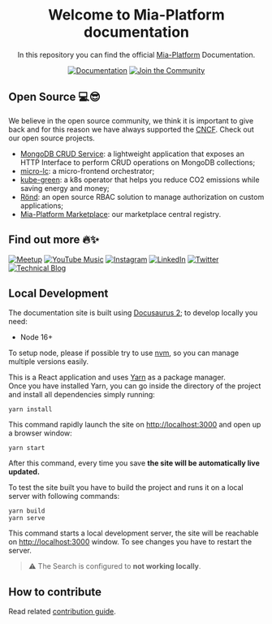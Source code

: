 <div align="center">

# Welcome to Mia-Platform documentation

In this repository you can find the official [Mia-Platform][mia-website] Documentation.

[![Documentation](https://img.shields.io/badge/Documentation-%2326A570.svg?style=for-the-badge&logo=readthedocs&logoColor=white)][mia-docs]
[![Join the Community](https://img.shields.io/badge/Join_the_Community-%231DA1F2.svg?style=for-the-badge&logo=readthedocs&logoColor=white)][mia-community]

</div>

## Open Source 💻😎

We believe in the open source community, we think it is important to give back and for this reason we have always supported the [CNCF](https://www.cncf.io/). Check out our open source projects.

* [MongoDB CRUD Service](https://github.com/mia-platform/crud-service): a lightweight application that exposes an HTTP Interface to perform CRUD operations on MongoDB collections;
* [micro-lc](https://github.com/micro-lc): a micro-frontend orchestrator;
* [kube-green](https://github.com/kube-green): a k8s operator that helps you reduce CO2 emissions while saving energy and money;
* [Rönd](https://github.com/rond-authz): an open source RBAC solution to manage authorization on custom applications;
* [Mia-Platform Marketplace](https://github.com/mia-platform-marketplace): our marketplace central registry.


## Find out more 🔥✨

[![Meetup](https://img.shields.io/badge/Meetup-f64363?style=for-the-badge&logo=meetup&logoColor=white)](https://www.meetup.com/it-IT/mia-platform-cultura-innovazione-team/events/)
[![YouTube Music](https://img.shields.io/badge/YouTube-FF0000?style=for-the-badge&logo=youtube-music&logoColor=white)](https://www.youtube.com/c/MiaPlatform)
[![Instagram](https://img.shields.io/badge/Instagram-%23E4405F.svg?style=for-the-badge&logo=Instagram&logoColor=white)](https://www.instagram.com/miaplatform/)
[![LinkedIn](https://img.shields.io/badge/linkedin-%230077B5.svg?style=for-the-badge&logo=linkedin&logoColor=white)](https://www.linkedin.com/company/mia-platform)
[![Twitter](https://img.shields.io/badge/Twitter-%231DA1F2.svg?style=for-the-badge&logo=Twitter&logoColor=white)](https://twitter.com/miaplatform)
[![Technical Blog](https://img.shields.io/badge/Technical_Blog-%23F1883F.svg?style=for-the-badge&logo=readthedocs&logoColor=white)](https://blog.mia-platform.eu/en)



## Local Development

The documentation site is built using [Docusaurus 2](https://v2.docusaurus.io/); to develop locally you need:

- Node 16+

To setup node, please if possible try to use [nvm][nvm], so you can manage
multiple versions easily.

This is a React application and uses [Yarn](https://yarnpkg.com/getting-started/install) as a package manager.  
Once you have installed Yarn, you can go inside
the directory of the project and install all dependencies simply running:

```shell
yarn install
```

This command rapidly launch the site on <http://localhost:3000> and open up a browser window:

```shell
yarn start
```

After this command, every time you save **the site will be automatically live updated.**

To test the site built you have to build the project and runs it on a local server with following commands:

```shell
yarn build
yarn serve
```

This command starts a local development server, the site will be reachable on <http://localhost:3000> window. To see changes you have to restart the server.

> :warning: The Search is configured to **not working locally**.  

## How to contribute

Read related [contribution guide](/CONTRIBUTING.md#how-can-i-contribute).


[nvm]: https://github.com/creationix/nvm
[mia-website]: http://mia-platform.eu
[mia-docs]: https://docs.mia-platform.eu
[mia-community]: https://github.com/mia-platform/community/discussions
